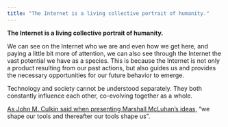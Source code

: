 ```yaml
---
title: "The Internet is a living collective portrait of humanity."
---
```

**The Internet is a living collective portrait of humanity.**

We can see on the Internet who we are and even how we get here, and paying a little bit more of attention, we can also see through the Internet the vast potential we have as a species. This is because the Internet is not only a product resulting from our past actions, but also guides us and provides the necessary opportunities for our future behavior to emerge.

Technology and society cannot be understood separately. They both constantly influence each other, co-evolving together as a whole.

[As John M. Culkin said when presenting Marshall McLuhan’s ideas](https://quoteinvestigator.com/2016/06/26/shape/), “we shape our tools and thereafter our tools shape us”.